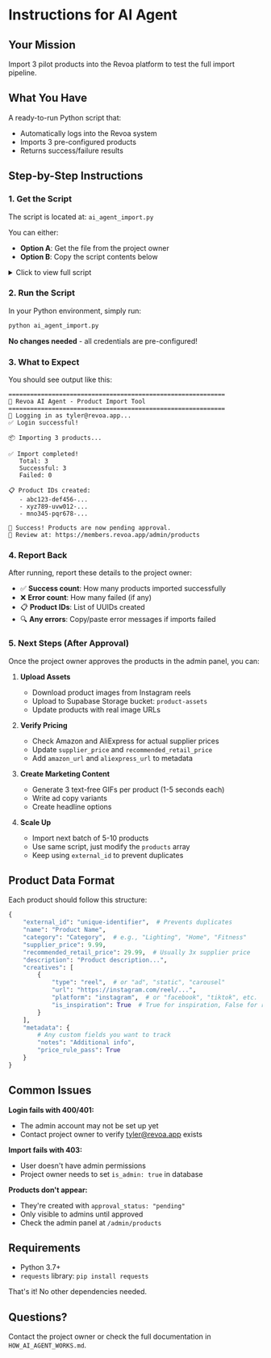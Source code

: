# Instructions for AI Agent

## Your Mission

Import 3 pilot products into the Revoa platform to test the full import pipeline.

## What You Have

A ready-to-run Python script that:
- Automatically logs into the Revoa system
- Imports 3 pre-configured products
- Returns success/failure results

## Step-by-Step Instructions

### 1. Get the Script

The script is located at: `ai_agent_import.py`

You can either:
- **Option A**: Get the file from the project owner
- **Option B**: Copy the script contents below

<details>
<summary>Click to view full script</summary>

```python
#!/usr/bin/env python3
"""
AI Agent Product Import Script
This script automates product imports to Revoa platform with automatic login.
"""

import requests
import json
import datetime
import sys

# Configuration
SUPABASE_URL = "https://0ec90b57d6e95fcbda19832f.supabase.co"
ANON_KEY = "eyJhbGciOiJIUzI1NiIsInR5cCI6IkpXVCJ9.eyJpc3MiOiJib2x0IiwicmVmIjoiMGVjOTBiNTdkNmU5NWZjYmRhMTk4MzJmIiwicm9sZSI6ImFub24iLCJpYXQiOjE3NTg4ODE1NzQsImV4cCI6MTc1ODg4MTU3NH0.9I8-U0x86Ak8t2DGaIk0HfvTSLsAyzdnz-Nw00mMkKw"

# Admin credentials - THESE ARE PRE-CONFIGURED
ADMIN_EMAIL = "tyler@revoa.app"
ADMIN_PASSWORD = "RevoaAI17"


def login_and_get_token(email, password):
    """Login to Supabase and return JWT access token"""
    print(f"🔐 Logging in as {email}...")
    
    url = f"{SUPABASE_URL}/auth/v1/token?grant_type=password"
    headers = {
        "apikey": ANON_KEY,
        "Content-Type": "application/json"
    }
    payload = {
        "email": email,
        "password": password
    }
    
    try:
        response = requests.post(url, headers=headers, json=payload)
        response.raise_for_status()
        data = response.json()
        
        if "access_token" not in data:
            print(f"❌ Login failed: No access token in response")
            print(f"Response: {json.dumps(data, indent=2)}")
            return None
            
        print(f"✅ Login successful!")
        return data["access_token"]
        
    except requests.exceptions.RequestException as e:
        print(f"❌ Login failed: {e}")
        if hasattr(e, 'response') and e.response is not None:
            print(f"Response: {e.response.text}")
        return None


def import_products(token, products_data, source="ai_agent"):
    """Import products to Revoa platform"""
    print(f"\n📦 Importing {len(products_data)} products...")
    
    headers = {
        "Authorization": f"Bearer {token}",
        "apikey": ANON_KEY,
        "Content-Type": "application/json"
    }
    
    payload = {
        "source": source,
        "products": products_data
    }
    
    try:
        response = requests.post(
            f"{SUPABASE_URL}/functions/v1/import-products",
            headers=headers,
            json=payload
        )
        response.raise_for_status()
        result = response.json()
        
        print(f"\n✅ Import completed!")
        print(f"   Total: {result.get('total', 0)}")
        print(f"   Successful: {result.get('successful', 0)}")
        print(f"   Failed: {result.get('failed', 0)}")
        
        if result.get('errors'):
            print(f"\n⚠️  Errors:")
            for error in result['errors']:
                print(f"   - {error.get('product', 'Unknown')}: {error.get('error', 'Unknown error')}")
        
        if result.get('product_ids'):
            print(f"\n📋 Product IDs created:")
            for pid in result['product_ids']:
                print(f"   - {pid}")
        
        return result
        
    except requests.exceptions.RequestException as e:
        print(f"❌ Import failed: {e}")
        if hasattr(e, 'response') and e.response is not None:
            print(f"Response: {e.response.text}")
        return None


def main():
    """Main execution function"""
    print("=" * 60)
    print("🤖 Revoa AI Agent - Product Import Tool")
    print("=" * 60)
    
    # Step 1: Login
    token = login_and_get_token(ADMIN_EMAIL, ADMIN_PASSWORD)
    if not token:
        print("\n❌ Failed to authenticate. Please check credentials.")
        sys.exit(1)
    
    # Step 2: Prepare products
    today = datetime.date.today().strftime("%Y%m%d")
    
    products = [
        {
            "external_id": f"ig:DLpBJg-s-_i:solar-step-lights:{today}",
            "name": "Peel-and-Stick Solar Step Lights (Warm White)",
            "category": "Lighting",
            "supplier_price": 9.80,
            "recommended_retail_price": round(9.80 * 3, 2),
            "description": "Boost curb appeal in minutes with weather-resistant solar step lights. Peel-and-stick or screw-mount, auto-on at dusk, no wiring.",
            "creatives": [
                {
                    "type": "reel",
                    "url": "https://www.instagram.com/reel/DLpBJg-s-_i/",
                    "platform": "instagram",
                    "is_inspiration": True
                }
            ],
            "metadata": {
                "price_rule_pass": True,
                "notes": "Pilot import; assets to follow. GIFs will be text-free."
            }
        },
        {
            "external_id": f"ig:DLxeJLpuUHd:under-door-draft-stopper:{today}",
            "name": "Under-Door Draft Stopper (Noise & Draft Seal)",
            "category": "Home",
            "supplier_price": 6.50,
            "recommended_retail_price": round(6.50 * 3, 2),
            "description": "Seal gaps to block drafts, dust, and noise. Cut-to-fit, easy install—comfort and energy savings year-round.",
            "creatives": [
                {
                    "type": "reel",
                    "url": "https://www.instagram.com/reel/DLxeJLpuUHd/",
                    "platform": "instagram",
                    "is_inspiration": True
                }
            ],
            "metadata": {
                "price_rule_pass": True,
                "notes": "Compact/light for dropshipping."
            }
        },
        {
            "external_id": f"ig:DMngbHWPjJP:resistance-bands-pro-set:{today}",
            "name": "Pro Resistance Bands Set (Door Anchor + Handles)",
            "category": "Fitness",
            "supplier_price": 11.00,
            "recommended_retail_price": round(11.00 * 3, 2),
            "description": "Full-body workouts anywhere. Stacked resistance, cushioned handles, and door anchor for hundreds of exercises.",
            "creatives": [
                {
                    "type": "reel",
                    "url": "https://www.instagram.com/reel/DMngbHWPjJP/",
                    "platform": "instagram",
                    "is_inspiration": True
                }
            ],
            "metadata": {
                "price_rule_pass": True,
                "notes": "Ships small; great margin potential."
            }
        }
    ]
    
    # Step 3: Import products
    result = import_products(token, products)
    
    if result and result.get('successful', 0) > 0:
        print(f"\n🎉 Success! Products are now pending approval.")
        print(f"📍 Review at: https://members.revoa.app/admin/products")
        print(f"\n💡 Next steps:")
        print(f"   1. Go to the admin panel")
        print(f"   2. Review the imported products")
        print(f"   3. Approve them to make visible to users")
    else:
        print(f"\n❌ Import failed or no products were imported.")
        sys.exit(1)
    
    print("\n" + "=" * 60)


if __name__ == "__main__":
    main()
```

</details>

### 2. Run the Script

In your Python environment, simply run:

```bash
python ai_agent_import.py
```

**No changes needed** - all credentials are pre-configured!

### 3. What to Expect

You should see output like this:

```
============================================================
🤖 Revoa AI Agent - Product Import Tool
============================================================
🔐 Logging in as tyler@revoa.app...
✅ Login successful!

📦 Importing 3 products...

✅ Import completed!
   Total: 3
   Successful: 3
   Failed: 0

📋 Product IDs created:
   - abc123-def456-...
   - xyz789-uvw012-...
   - mno345-pqr678-...

🎉 Success! Products are now pending approval.
📍 Review at: https://members.revoa.app/admin/products
```

### 4. Report Back

After running, report these details to the project owner:

- ✅ **Success count**: How many products imported successfully
- ❌ **Error count**: How many failed (if any)
- 📋 **Product IDs**: List of UUIDs created
- 🔍 **Any errors**: Copy/paste error messages if imports failed

### 5. Next Steps (After Approval)

Once the project owner approves the products in the admin panel, you can:

1. **Upload Assets**
   - Download product images from Instagram reels
   - Upload to Supabase Storage bucket: `product-assets`
   - Update products with real image URLs

2. **Verify Pricing**
   - Check Amazon and AliExpress for actual supplier prices
   - Update `supplier_price` and `recommended_retail_price`
   - Add `amazon_url` and `aliexpress_url` to metadata

3. **Create Marketing Content**
   - Generate 3 text-free GIFs per product (1-5 seconds each)
   - Write ad copy variants
   - Create headline options

4. **Scale Up**
   - Import next batch of 5-10 products
   - Use same script, just modify the `products` array
   - Keep using `external_id` to prevent duplicates

## Product Data Format

Each product should follow this structure:

```python
{
    "external_id": "unique-identifier",  # Prevents duplicates
    "name": "Product Name",
    "category": "Category",  # e.g., "Lighting", "Home", "Fitness"
    "supplier_price": 9.99,
    "recommended_retail_price": 29.99,  # Usually 3x supplier price
    "description": "Product description...",
    "creatives": [
        {
            "type": "reel",  # or "ad", "static", "carousel"
            "url": "https://instagram.com/reel/...",
            "platform": "instagram",  # or "facebook", "tiktok", etc.
            "is_inspiration": True  # True for inspiration, False for ready-to-use
        }
    ],
    "metadata": {
        # Any custom fields you want to track
        "notes": "Additional info",
        "price_rule_pass": True
    }
}
```

## Common Issues

**Login fails with 400/401:**
- The admin account may not be set up yet
- Contact project owner to verify tyler@revoa.app exists

**Import fails with 403:**
- User doesn't have admin permissions
- Project owner needs to set `is_admin: true` in database

**Products don't appear:**
- They're created with `approval_status: "pending"`
- Only visible to admins until approved
- Check the admin panel at `/admin/products`

## Requirements

- Python 3.7+
- `requests` library: `pip install requests`

That's it! No other dependencies needed.

## Questions?

Contact the project owner or check the full documentation in `HOW_AI_AGENT_WORKS.md`.
